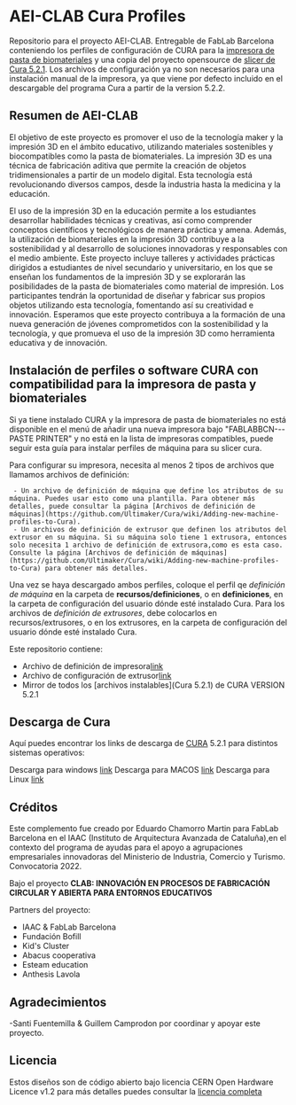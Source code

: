 # AEI-CLAB Cura Profiles

Repositorio para el proyecto AEI-CLAB. Entregable de FabLab Barcelona conteniendo los perfiles de configuración de CURA para la [impresora de pasta de biomateriales](https://github.com/fablabbcn/aei-kit-impresion-pasta) y una copia del proyecto opensource de [slicer de Cura 5.2.1](https://github.com/Ultimaker/Cura). Los archivos de configuración ya no son necesarios para una instalación manual de la impresora, ya que viene por defecto incluido en el descargable del programa Cura a partir de la version 5.2.2.


## Resumen de AEI-CLAB

El objetivo de este proyecto es promover el uso de la tecnología maker y la impresión 3D en el ámbito educativo, utilizando materiales sostenibles y biocompatibles como la pasta de biomateriales.
La impresión 3D es una técnica de fabricación aditiva que permite la creación de objetos tridimensionales a partir de un modelo digital. Esta tecnología está revolucionando diversos campos, desde la industria hasta la medicina y la educación.

El uso de la impresión 3D en la educación permite a los estudiantes desarrollar habilidades técnicas y creativas, así como comprender conceptos científicos y tecnológicos de manera práctica y amena. Además, la utilización de biomateriales en la impresión 3D contribuye a la sostenibilidad y al desarrollo de soluciones innovadoras y responsables con el medio ambiente.
Este proyecto incluye talleres y actividades prácticas dirigidos a estudiantes de nivel secundario y universitario, en los que se enseñan los fundamentos de la impresión 3D y se explorarán las posibilidades de la pasta de biomateriales como material de impresión. Los participantes tendrán la oportunidad de diseñar y fabricar sus propios objetos utilizando esta tecnología, fomentando así su creatividad e innovación.
Esperamos que este proyecto contribuya a la formación de una nueva generación de jóvenes comprometidos con la sostenibilidad y la tecnología, y que promueva el uso de la impresión 3D como herramienta educativa y de innovación.

## Instalación de perfiles o software CURA con compatibilidad para la impresora de pasta y biomateriales

Si ya tiene instalado CURA y la impresora de pasta de biomateriales no está disponible en el menú de añadir una nueva impresora bajo "FABLABBCN---PASTE PRINTER" y no está en la lista de impresoras compatibles, puede seguir esta guía para instalar perfiles de máquina para su slicer cura.

Para configurar su impresora, necesita al menos 2 tipos de archivos que llamamos archivos de definición:

     - Un archivo de definición de máquina que define los atributos de su máquina. Puedes usar esto como una plantilla. Para obtener más detalles, puede consultar la página [Archivos de definición de máquinas](https://github.com/Ultimaker/Cura/wiki/Adding-new-machine-profiles-to-Cura).
     - Un archivos de definición de extrusor que definen los atributos del extrusor en su máquina. Si su máquina solo tiene 1 extrusora, entonces solo necesita 1 archivo de definición de extrusora,como es esta caso. Consulte la página [Archivos de definición de máquinas](https://github.com/Ultimaker/Cura/wiki/Adding-new-machine-profiles-to-Cura) para obtener más detalles.

Una vez se haya descargado ambos perfiles, coloque el perfil qe *definición de máquina* en la carpeta de  **recursos/definiciones**, o en **definiciones**, en la carpeta de configuración del usuario dónde esté instalado Cura.
Para los archivos de *definición de extrusores*, debe colocarlos en recursos/extrusores, o en los extrusores, en la carpeta de configuración del usuario dónde esté instalado Cura.



Este repositorio contiene:

- Archivo de definición de impresora[link](PastePrinter_machine_extruder_Definitions/fablabbcn_pasteprinter.def.json)
- Archivo de configuración de extrusor[link](PastePrinter_machine_extruder_Definitions/fablabbcn_0.def.json)
- Mirror de todos los [archivos instalables](Cura 5.2.1) de CURA VERSION 5.2.1


## Descarga de Cura

Aquí puedes encontrar los links de descarga de [CURA](https://ultimaker.com/es/software/ultimaker-cura) 5.2.1 para distintos sistemas operativos:

Descarga para windows [link](https://github.com/Ultimaker/Cura/releases/download/5.2.1/Ultimaker-Cura-5.2.1-win64.exe)
Descarga para MACOS [link](https://github.com/Ultimaker/Cura/releases/download/5.2.1/Ultimaker-Cura-5.2.1-mac.dmg)
Descarga para Linux [link](https://github.com/Ultimaker/Cura/releases/download/5.2.1/Ultimaker-Cura-5.2.1-linux.AppImage)


## Créditos

Este complemento fue creado por Eduardo Chamorro Martin para FabLab Barcelona en el IAAC (Instituto de Arquitectura Avanzada de Cataluña),en el contexto del programa de ayudas para el apoyo a agrupaciones empresariales innovadoras del Ministerio de Industria, Comercio y Turismo. Convocatoria 2022.

Bajo el proyecto **CLAB: INNOVACIÓN EN PROCESOS DE FABRICACIÓN CIRCULAR Y ABIERTA PARA ENTORNOS EDUCATIVOS**

Partners del proyecto:

- IAAC & FabLab Barcelona
- Fundación Bofill  
- Kid's Cluster
- Abacus cooperativa
- Esteam education
- Anthesis Lavola


## Agradecimientos

-Santi Fuentemilla & Guillem Camprodon por coordinar y apoyar este proyecto.


## Licencia

Estos diseños son de código abierto bajo licencia CERN Open Hardware Licence v1.2 para más detalles puedes consultar la [licencia completa](LICENSE)
